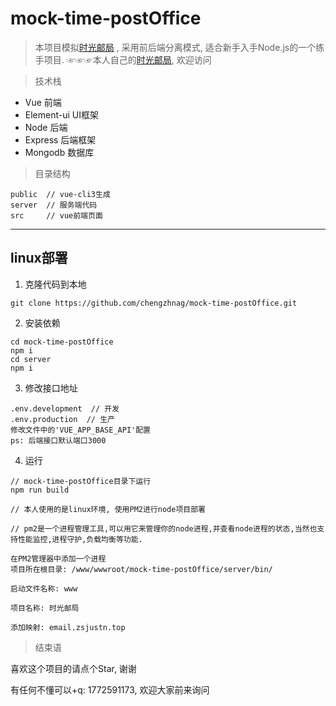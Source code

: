 # mock-time-postOffice

> 本项目模拟[时光邮局](https://www.hi2future.com/) , 采用前后端分离模式, 适合新手入手Node.js的一个练手项目. ☞☞☞本人自己的[时光邮局](http://email.zsjustn.top/), 欢迎访问

> 技术栈
- Vue 前端
- Element-ui UI框架
- Node 后端
- Express 后端框架
- Mongodb 数据库

> 目录结构

```
public  // vue-cli3生成
server  // 服务端代码
src     // vue前端页面
```


---
## linux部署
1. 克隆代码到本地

```
git clone https://github.com/chengzhnag/mock-time-postOffice.git
```

2. 安装依赖

```
cd mock-time-postOffice
npm i
cd server
npm i
```

3. 修改接口地址

```
.env.development  // 开发
.env.production  // 生产
修改文件中的'VUE_APP_BASE_API'配置
ps: 后端接口默认端口3000
```

4. 运行

```
// mock-time-postOffice目录下运行
npm run build

// 本人使用的是linux环境, 使用PM2进行node项目部署

// pm2是一个进程管理工具,可以用它来管理你的node进程,并查看node进程的状态,当然也支持性能监控,进程守护,负载均衡等功能.

在PM2管理器中添加一个进程
项目所在根目录: /www/wwwroot/mock-time-postOffice/server/bin/  

启动文件名称: www

项目名称: 时光邮局 

添加映射: email.zsjustn.top

```





> 结束语

喜欢这个项目的请点个Star, 谢谢

有任何不懂可以+q: 1772591173, 欢迎大家前来询问

